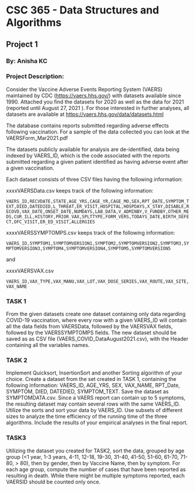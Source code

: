 # CSC 365 - Data Structures and Algorithms

## Project 1

### By: Anisha KC

### Project Description:
Consider the Vaccine Adverse Events Reporting System (VAERS) maintained by CDC (https://vaers.hhs.gov/) with datasets available since 1990. Attached you find the datasets for 2020 as well as the data for 2021 (reported until August 27, 2021 ). For those interested in further analyses, all datasets are available at https://vaers.hhs.gov/data/datasets.html

The database contains reports submitted regarding adverse effects following vaccination. For a sample of the data collected you can look at the VAERSForm_Mar2021.pdf



The datasets publicly available for analysis are de-identified, data being indexed by VAERS_ID, which is the code associated with the reports submitted regarding a given patient identified as having adverse event after a given vaccination.

Each dataset consists of three CSV files having the following information:



xxxxVAERSData.csv keeps track of the following information:

`VAERS_ID,RECVDATE,STATE,AGE_YRS,CAGE_YR,CAGE_MO,SEX,RPT_DATE,SYMPTOM_TEXT,DIED,DATEDIED,L_THREAT,ER_VISIT,HOSPITAL,HOSPDAYS,X_STAY,DISABLE,RECOVD,VAX_DATE,ONSET_DATE,NUMDAYS,LAB_DATA,V_ADMINBY,V_FUNDBY,OTHER_MEDS,CUR_ILL,HISTORY,PRIOR_VAX,SPLTTYPE,FORM_VERS,TODAYS_DATE,BIRTH_DEFECT,OFC_VISIT,ER_ED_VISIT,ALLERGIES`



xxxxVAERSSYMPTOMPS.csv keeps track of the following information:

`VAERS_ID,SYMPTOM1,SYMPTOMVERSION1,SYMPTOM2,SYMPTOMVERSION2,SYMPTOM3,SYMPTOMVERSION3,SYMPTOM4,SYMPTOMVERSION4,SYMPTOM5,SYMPTOMVERSION5
`

and

xxxxVAERSVAX.csv

`VAERS_ID,VAX_TYPE,VAX_MANU,VAX_LOT,VAX_DOSE_SERIES,VAX_ROUTE,VAX_SITE,VAX_NAME
`


### TASK 1

From the given datasets create one dataset containing only data regarding COVID-19 vaccination, where every row with a given VAERS_ID will contain all the data fields from VAERSData, followed by the VAERSVAX fields, followed by the VAERSSYMPTOMPS fields. The new dataset should be saved as as CSV file (VAERS_COVID_DataAugust2021.csv), with the Header containing all the variables names.

### TASK 2

Implement Quicksort, InsertionSort and another Sorting algorithm of your choice. Create a dataset from the set created in TASK 1, containing the following information: VAERS_ID, AGE_YRS, SEX, VAX_NAME, RPT_Date, SYMPTOM, DIED, DATEDIED, SYMPTOM_TEXT. Save the dataset as SYMPTOMDATA.csv. Since a VAERS report can contain up to 5 symptoms, the resulting dataset may contain several rows with the same VAERS_ID.  Utilize the sorts and sort your data by VAERS_ID. Use subsets of different sizes to analyze the time efficiency of the running time of the three algorithms. Include the results of your empirical analyses in the final report.

### TASK3

Utilizing the dataset you created for TASK2, sort the data, grouped by age group (<1 year, 1-3 years, 4-11, 12-18, 19-30, 31-40, 41-50, 51-60, 61-70, 71-80, > 80), then by gender, then by Vaccine Name, then by symptom. For each age group, compute the number of cases that have been reported as resulting in death. While there might be multiple symptoms reported, each VAERSID should be counted only once.
